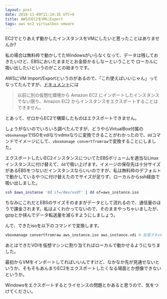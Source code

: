 ```yaml
---
layout: post
date: 2018-11-09T11:14:35 UTC+9
title: AWSのEC2をVMにExport
tags: aws ec2 virtualbox vmware
---
```

EC2でとりあえず動かしたインスタンスをVMにしたいと思ったことはありませんか?

私の場合は無料枠で動かしてたWindowsがいらなくなって、データは残しておきたいけど、EBSにおいたままだとお金掛かるしなーということで
ローカルに吸い出したいというのがことの始まりです。

AWSにVM Import/Exportというのがあるので、「これ使えばいいじゃん」ってなってたんですが、[ドキュメント](https://docs.aws.amazon.com/ja_jp/vm-import/latest/userguide/vmexport.html#vmexport-limits)には

> 以前に別の仮想化環境から Amazon EC2 にインポートしたインスタンスでない限り、Amazon EC2 からインスタンスをエクスポートすることはできません。

とあって、ゼロからEC2で構築したものはエクスポートできません。


しょうがないのでいろいろ調べたんですが、どうやらVirtualBox付属の`vboxmanage`でISOをvdiなりvdmxなりに変換できることがわかったので、`dd`コマンドでイメージにして、`vboxmanage convertfromraw`で変換することにしました。

エクスポートしたいEC2インスタンスについてたEBSボリュームを適当なLinuxインスタンスに付け替えて、`dd`で吸い上げます。イメージの保存先は十分サイズがあるEBSをつないだインスタンスならいいのですが、私は無料枠のデフォルトで動かしているやつに付け替えたのでサイズが足りず、ローカルからssh経由で吸い出しました。

```sh
ssh $aws_instanse 'dd if=/dev/xvdf' | dd of=aws_instance.iso
```

ちなみにこれだとEBSのサイズそのままがデータとして流れるので、通信量のほうで課金されます。私はよくわかってないので、そのままやっちゃいましたが、gzipとか挟んでデータ転送量を減らすようにしましょう。


んで、できたisoを以下のコマンドで変換します。

```sh
vboxmanage convertfromraw aws_instance.iso aws_instance.vdi # 拡張子をvmdkにすればVMWare形式にもできる
```

あとはできたVDIを仮想マシンに割り当てればローカルで動かせるようになりました。


最初からVMをインポートしてればいいんですけど、なかなか先が見通せないというか、そもそもあんまりEC2をエクスポートしたくなる場面とか想像できないというか。

Windowsをエクスポートするとライセンスの問題とかあると思うので、気をつけてください。
